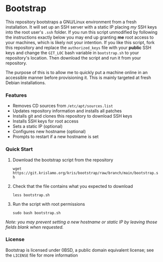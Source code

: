 # Bootstrap
This repository bootstraps a GNU/Linux environment from a fresh installation. It will set up an SSH server with a static IP placing _my_ SSH keys into the root user's `.ssh` folder. If you run this script unmodified by following the instructions exactly below you may end up granting **me** root access to your machines, which is likely not your intention. If you like this script, fork this repository and replace the `authorized_keys` file with your **public** SSH keys and change the `GIT_LOC` bash variable in `bootstrap.sh` to your repository's location. Then download the script and run it from your repository.

The purpose of this is to allow me to quickly put a machine online in an accessible manner before provisioning it. This is mainly targeted at fresh Debian installations.

### Features
* Removes CD sources from `/etc/apt/sources.list`
* Updates repository information and installs all patches
* Installs git and clones this repository to download SSH keys
* Installs SSH keys for root access
* Sets a static IP (optional)
* Configures new hostname (optional)
* Prompts to restart if a new hostname is set

### Quick Start
1. Download the bootstrap script from the repository

    `wget https://git.krislamo.org/kris/bootstrap/raw/branch/main/bootstrap.sh`

2. Check that the file contains what you expected to download

    `less bootstrap.sh`

2. Run the script with root permissions

    `sudo bash bootstrap.sh`

_Note: you may prevent setting a new hostname or static IP by leaving those fields blank when requested._


### License
Bootstrap is licensed under 0BSD, a public domain equivalent license; see the `LICENSE` file for more information
